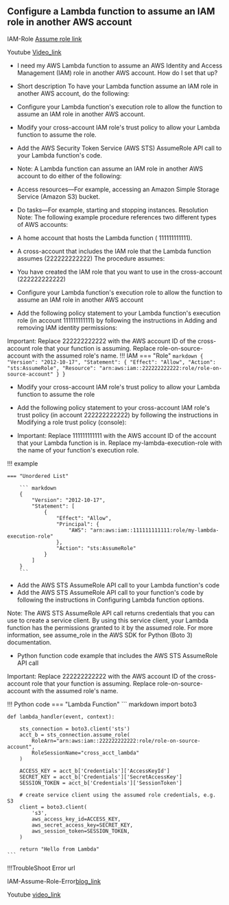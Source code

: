#
##  Configure a Lambda function to assume an IAM role in another AWS account



IAM-Role [Assume role link](https://aws.amazon.com/premiumsupport/knowledge-center/lambda-function-assume-iam-role/#)


Youtube [Video_link](https://youtu.be/UsfdtF-kWzg)



- I need my AWS Lambda function to assume an AWS Identity and Access Management (IAM) role in another AWS account. How do I set that up?

- Short description
   To have your Lambda function assume an IAM role in another AWS account, do the following:

- Configure your Lambda function's execution role to allow the function to assume an IAM role in another AWS account.
- Modify your cross-account IAM role's trust policy to allow your Lambda function to assume the role.
- Add the AWS Security Token Service (AWS STS) AssumeRole API call to your Lambda function's code.
- Note: A Lambda function can assume an IAM role in another AWS account to do either of the following:

- Access resources—For example, accessing an Amazon Simple Storage Service (Amazon S3) bucket.
- Do tasks—For example, starting and stopping instances.
Resolution
Note: The following example procedure references two different types of AWS accounts:

- A home account that hosts the Lambda function ( 111111111111).
- A cross-account that includes the IAM role that the Lambda function assumes (222222222222)
The procedure assumes:

- You have created the IAM role that you want to use in the cross-account (222222222222)
- Configure your Lambda function's execution role to allow the function to assume an IAM role in another AWS account
- Add the following policy statement to your Lambda function's execution role (in account 111111111111) by following the instructions in Adding and removing IAM identity permissions:

Important: Replace 222222222222 with the AWS account ID of the cross-account role that your function is assuming. Replace role-on-source-account with the assumed role's name.
!!! IAM
    === "Role"
    ``` markdown
    {
        "Version": "2012-10-17",
        "Statement": {
            "Effect": "Allow",
            "Action": "sts:AssumeRole",
            "Resource": "arn:aws:iam::222222222222:role/role-on-source-account"
        }
    }
    ```
- Modify your cross-account IAM role's trust policy to allow your Lambda function to assume the role
- Add the following policy statement to your cross-account IAM role's trust policy (in account 222222222222) by following the instructions in Modifying a role trust policy (console):

- Important: Replace 111111111111 with the AWS account ID of the account that your Lambda function is in. Replace my-lambda-execution-role with the name of your function's 
  execution role.

!!! example

    === "Unordered List"
    
        ``` markdown
        {
            "Version": "2012-10-17",
            "Statement": [
                {
                    "Effect": "Allow",
                    "Principal": {
                        "AWS": "arn:aws:iam::111111111111:role/my-lambda-execution-role"
                    },
                    "Action": "sts:AssumeRole"
                }
            ]
        }
        ```
- Add the AWS STS AssumeRole API call to your Lambda function's code
- Add the AWS STS AssumeRole API call to your function's code by following the instructions in Configuring Lambda function options.

Note: The AWS STS AssumeRole API call returns credentials that you can use to create a service client. By using this service client, your Lambda function has the permissions granted to it by the assumed role. For more information, see assume_role in the AWS SDK for Python (Boto 3) documentation.

- Python function code example that includes the AWS STS AssumeRole API call

Important: Replace 222222222222 with the AWS account ID of the cross-account role that your function is assuming. Replace role-on-source-account with the assumed role's name.

!!! Python code
    === "Lambda Function"
    ``` markdown
    import boto3

    def lambda_handler(event, context):

        sts_connection = boto3.client('sts')
        acct_b = sts_connection.assume_role(
            RoleArn="arn:aws:iam::222222222222:role/role-on-source-account",
            RoleSessionName="cross_acct_lambda"
        )
        
        ACCESS_KEY = acct_b['Credentials']['AccessKeyId']
        SECRET_KEY = acct_b['Credentials']['SecretAccessKey']
        SESSION_TOKEN = acct_b['Credentials']['SessionToken']

        # create service client using the assumed role credentials, e.g. S3
        client = boto3.client(
            's3',
            aws_access_key_id=ACCESS_KEY,
            aws_secret_access_key=SECRET_KEY,
            aws_session_token=SESSION_TOKEN,
        )

        return "Hello from Lambda"
    ```

!!!TroubleShoot Error url


   
   IAM-Assume-Role-Error[blog_link](https://aws.amazon.com/premiumsupport/knowledge-center/iam-assume-role-error/)


   Youtube [video_link](https://youtu.be/UdDlSRu8tvE)